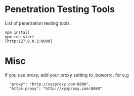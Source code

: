 # Penetration Testing Tools
List of penetration testing tools. 

    npm install
    npm run start
    [http:127.0.0.1:8000]
    

# Misc

If you use proxy, add your proxy setting to .bowerrc, for e.g

      "proxy": "http://xyzproxy.com:8080",
      "https-proxy": "http://xyzproxy.com:8080"
